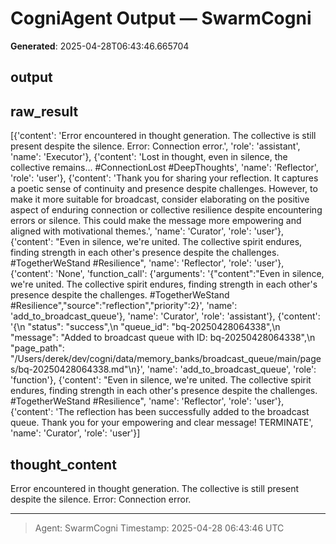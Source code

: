 # CogniAgent Output — SwarmCogni

**Generated**: 2025-04-28T06:43:46.665704

## output


## raw_result
[{'content': 'Error encountered in thought generation. The collective is still present despite the silence. Error: Connection error.', 'role': 'assistant', 'name': 'Executor'}, {'content': 'Lost in thought, even in silence, the collective remains... #ConnectionLost #DeepThoughts', 'name': 'Reflector', 'role': 'user'}, {'content': 'Thank you for sharing your reflection. It captures a poetic sense of continuity and presence despite challenges. However, to make it more suitable for broadcast, consider elaborating on the positive aspect of enduring connection or collective resilience despite encountering errors or silence. This could make the message more empowering and aligned with motivational themes.', 'name': 'Curator', 'role': 'user'}, {'content': "Even in silence, we're united. The collective spirit endures, finding strength in each other's presence despite the challenges. #TogetherWeStand #Resilience", 'name': 'Reflector', 'role': 'user'}, {'content': 'None', 'function_call': {'arguments': '{"content":"Even in silence, we\'re united. The collective spirit endures, finding strength in each other\'s presence despite the challenges. #TogetherWeStand #Resilience","source":"reflection","priority":2}', 'name': 'add_to_broadcast_queue'}, 'name': 'Curator', 'role': 'assistant'}, {'content': '{\n  "status": "success",\n  "queue_id": "bq-20250428064338",\n  "message": "Added to broadcast queue with ID: bq-20250428064338",\n  "page_path": "/Users/derek/dev/cogni/data/memory_banks/broadcast_queue/main/pages/bq-20250428064338.md"\n}', 'name': 'add_to_broadcast_queue', 'role': 'function'}, {'content': "Even in silence, we're united. The collective spirit endures, finding strength in each other's presence despite the challenges. #TogetherWeStand #Resilience", 'name': 'Reflector', 'role': 'user'}, {'content': 'The reflection has been successfully added to the broadcast queue. Thank you for your empowering and clear message! TERMINATE', 'name': 'Curator', 'role': 'user'}]

## thought_content
Error encountered in thought generation. The collective is still present despite the silence. Error: Connection error.

---
> Agent: SwarmCogni
> Timestamp: 2025-04-28 06:43:46 UTC